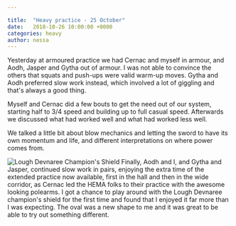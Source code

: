 ```yaml
---

title:  "Heavy practice - 25 October"
date:   2018-10-26 10:00:00 +0000
categories: heavy
author: nessa
---
```

Yesterday at armoured practice we had Cernac and myself in armour, and Aodh, Jasper and Gytha out of armour. I was not able to convince the others that squats and push-ups were valid warm-up moves. Gytha and Aodh preferred slow work instead, which involved a lot of giggling and that's always a good thing. 

Myself and Cernac did a few bouts to get the need out of our system, starting half to 3/4 speed and building up to full casual speed. Afterwards we discussed what had worked well and what had worked less well. 

We talked a little bit about blow mechanics and letting the sword to have its own momentum and life, and different interpretations on where power comes from. 

![Lough Devnaree Champion's Shield](../../images/posts/ld-champions-shield.jpg)
Finally, Aodh and I, and Gytha and Jasper, continued slow work in pairs, enjoying the extra time of the extended practice now available, first in the hall and then in the wide corridor, as Cernac led the HEMA folks to their practice with the awesome looking polearms. I got a chance to play around with the Lough Devnaree champion's shield for the first time and found that I enjoyed it far more than I was expecting. The oval was a new shape to me and it was great to be able to try out something different.